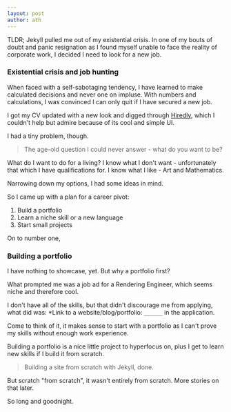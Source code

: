 ```yaml
---
layout: post
author: ath
---
```


TLDR; Jekyll pulled me out of my existential crisis. In one of my bouts of doubt and panic resignation as I found myself unable to face the reality of corporate work, I decided I need to look for a new job.

### Existential crisis and job hunting

When faced with a self-sabotaging tendency, I have learned to make calculated decisions and never one on impluse. With numbers and calculations, I was convinced I can only quit if I have secured a new job.

I got my CV updated with a new look and digged through [Hiredly](https://my.hiredly.com/), which I couldn't help but admire because of its cool and simple UI.

I had a tiny problem, though.

> The age-old question I could never answer - what do you want to be?

What do I want to do for a living? I know what I don't want - unfortunately that which I have qualifications for. I know what I like - Art and Mathematics.

Narrowing down my options, I had some ideas in mind.

So I came up with a plan for a career pivot:
1. Build a portfolio
2. Learn a niche skill or a new language
3. Start small projects

On to number one,

### Building a portfolio

I have nothing to showcase, yet. But why a portfolio first? 

What prompted me was a job ad for a Rendering Engineer, which seems niche and therefore cool. 

I don't have all of the skills, but that didn't discourage me from applying, what did was: *Link to a website/blog/portfolio: `______` in the application.

Come to think of it, it makes sense to start with a portfolio as I can't prove my skills without enough work experience. 

Building a portfolio is a nice little project to hyperfocus on, plus I get to learn new skills if I build it from scratch.

> Building a site from scratch with Jekyll, done. 

But scratch "from scratch", it wasn't entirely from scratch. More stories on that later.

So long and goodnight.